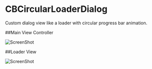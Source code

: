 # CBCircularLoaderDialog

  Custom dialog view like a loader with circular progress bar animation.


##Main View Controller

![ScreenShot](https://github.com/cbedoy/CBCircularLoaderDialog/blob/master/uix/view_controller.png)

##Loader View

![ScreenShot](https://raw.githubusercontent.com/cbedoy/CBCircularLoaderDialog/master/uix/loader.png)
